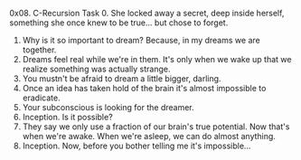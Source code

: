 0x08. C-Recursion Task
0. She locked away a secret, deep inside herself, something she once knew to be true... but chose to forget.
1. Why is it so important to dream? Because, in my dreams we are together.
2. Dreams feel real while we're in them. It's only when we wake up that we realize something was actually strange.
3. You mustn't be afraid to dream a little bigger, darling.
4. Once an idea has taken hold of the brain it's almost impossible to eradicate.
5. Your subconscious is looking for the dreamer.
6. Inception. Is it possible?
7. They say we only use a fraction of our brain's true potential. Now that's when we're awake. When we're asleep, we can do almost anything.
8. Inception. Now, before you bother telling me it's impossible...
